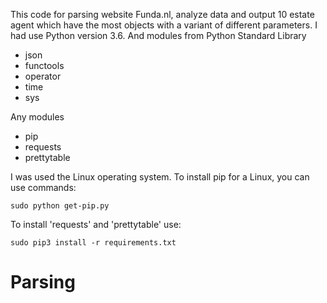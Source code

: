 This code for parsing website Funda.nl, analyze data and output 10 estate agent which have the most objects
with a variant of different parameters.
I had use Python version 3.6.
And modules from Python Standard Library
- json
- functools
- operator
- time
- sys

Any modules
- pip
- requests
- prettytable

I was used the Linux operating system.
To install pip for a Linux, you can use commands:

```
sudo python get-pip.py
```

To install 'requests' and 'prettytable' use:
 ```
sudo pip3 install -r requirements.txt
```
# Parsing
